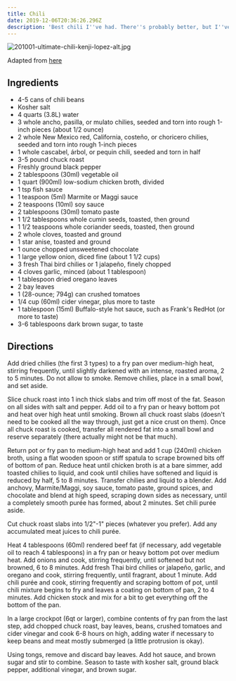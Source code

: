 ```yaml
---
title: Chili
date: 2019-12-06T20:36:26.296Z
description: 'Best chili I''ve had. There''s probably better, but I''ve not tasted it yet.'
---
```


![201001-ultimate-chili-kenji-lopez-alt.jpg](201001-ultimate-chili-kenji-lopez-alt.jpg)

Adapted from [here](https://www.seriouseats.com/recipes/2010/01/the-best-chili-recipe.html)

## Ingredients

* 4-5 cans of chili beans
* Kosher salt
* 4 quarts (3.8L) water
* 3 whole ancho, pasilla, or mulato chilies, seeded and torn into rough 1-inch pieces (about 1/2 ounce)
* 2 whole New Mexico red, California, costeño, or choricero chilies, seeded and torn into rough 1-inch pieces
* 1 whole cascabel, árbol, or pequin chili, seeded and torn in half
* 3-5 pound chuck roast
* Freshly ground black pepper
* 2 tablespoons (30ml) vegetable oil
* 1 quart (900ml) low-sodium chicken broth, divided
* 1 tsp fish sauce
* 1 teaspoon (5ml) Marmite
  or Maggi sauce
* 2 teaspoons (10ml) soy sauce
* 2 tablespoons (30ml) tomato paste
* 1 1/2 tablespoons whole cumin seeds, toasted, then ground
* 1 1/2 teaspoons whole coriander seeds, toasted, then ground
* 2 whole cloves, toasted and ground
* 1 star anise, toasted and ground
* 1 ounce chopped unsweetened chocolate
* 1 large yellow onion, diced fine (about 1 1/2 cups)
* 3 fresh Thai bird chilies or 1 jalapeño, finely chopped
* 4 cloves garlic, minced (about 1 tablespoon)
* 1 tablespoon dried oregano leaves
* 2 bay leaves
* 1 (28-ounce; 794g) can crushed tomatoes
* 1/4 cup (60ml) cider vinegar, plus more to taste
* 1 tablespoon (15ml) Buffalo-style hot sauce, such as Frank's RedHot (or more to taste)
* 3-6 tablespoons dark brown sugar, to taste

## Directions

Add dried chilies (the first 3 types) to a fry pan over medium-high heat, stirring frequently, until slightly darkened with an intense, roasted aroma, 2 to 5 minutes. Do not allow to smoke. Remove chilies, place in a small bowl, and set aside.

Slice chuck roast into 1 inch thick slabs and trim off most of the fat. Season on all sides with salt and pepper. Add oil to a fry pan or heavy bottom pot and heat over high heat until smoking. Brown all chuck roast slabs (doesn't need to be cooked all the way through, just get a nice crust on them). Once all chuck roast is cooked, transfer all rendered fat into a small bowl and reserve separately (there actually might not be that much).

Return pot or fry pan to medium-high heat and add 1 cup (240ml) chicken broth, using a flat wooden spoon or stiff spatula to scrape browned bits off of bottom of pan. Reduce heat until chicken broth is at a bare simmer, add toasted chilies to liquid, and cook until chilies have softened and liquid is reduced by half, 5 to 8 minutes. Transfer chilies and liquid to a blender. Add anchovy, Marmite/Maggi, soy sauce, tomato paste, ground spices, and chocolate and blend at high speed, scraping down sides as necessary, until a completely smooth purée has formed, about 2 minutes. Set chili purée aside.

Cut chuck roast slabs into 1/2"-1" pieces (whatever you prefer). Add any accumulated meat juices to chili purée.

Heat 4 tablespoons (60ml) rendered beef fat (if necessary, add vegetable oil to reach 4 tablespoons) in a fry pan or heavy bottom pot over medium heat. Add onions and cook, stirring frequently, until softened but not browned, 6 to 8 minutes. Add fresh Thai bird chilies or jalapeño, garlic, and oregano and cook, stirring frequently, until fragrant, about 1 minute. Add chili purée and cook, stirring frequently and scraping bottom of pot, until chili mixture begins to fry and leaves a coating on bottom of pan, 2 to 4 minutes. Add chicken stock and mix for a bit to get everything off the bottom of the pan.

In a large crockpot (6qt or larger), combine contents of fry pan from the last step, add chopped chuck roast, bay leaves, beans, crushed tomatoes and cider vinegar and cook 6-8 hours on high, adding water if necessary to keep beans and meat mostly submerged (a little protrusion is okay).

Using tongs, remove and discard bay leaves. Add hot sauce, and brown sugar and stir to combine. Season to taste with kosher salt, ground black pepper, additional vinegar, and brown sugar.
